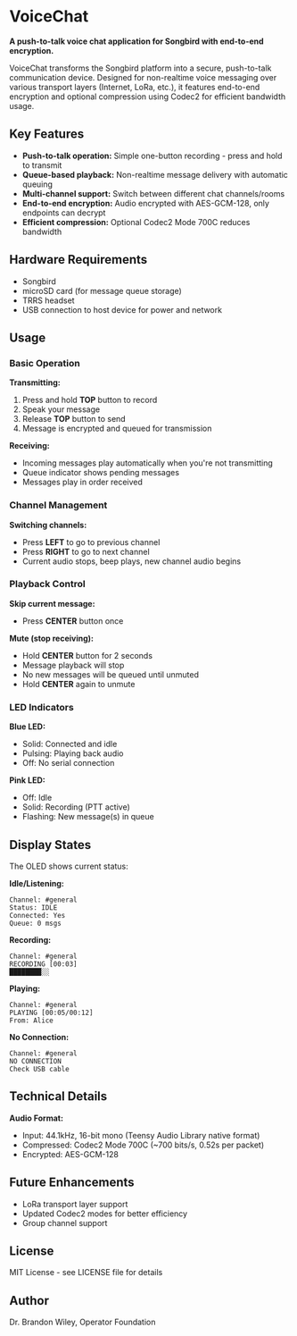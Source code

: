 # VoiceChat

**A push-to-talk voice chat application for Songbird with end-to-end encryption.**

VoiceChat transforms the Songbird platform into a secure, push-to-talk communication device. Designed for non-realtime voice messaging over various transport layers (Internet, LoRa, etc.), it features end-to-end encryption and optional compression using Codec2 for efficient bandwidth usage.

## Key Features

- **Push-to-talk operation:** Simple one-button recording - press and hold to transmit
- **Queue-based playback:** Non-realtime message delivery with automatic queuing
- **Multi-channel support:** Switch between different chat channels/rooms
- **End-to-end encryption:** Audio encrypted with AES-GCM-128, only endpoints can decrypt
- **Efficient compression:** Optional Codec2 Mode 700C reduces bandwidth

## Hardware Requirements

- Songbird
- microSD card (for message queue storage)
- TRRS headset 
- USB connection to host device for power and network

## Usage

### Basic Operation

**Transmitting:**
1. Press and hold **TOP** button to record
2. Speak your message
4. Release **TOP** button to send
5. Message is encrypted and queued for transmission

**Receiving:**
- Incoming messages play automatically when you're not transmitting
- Queue indicator shows pending messages
- Messages play in order received

### Channel Management

**Switching channels:**
- Press **LEFT** to go to previous channel
- Press **RIGHT** to go to next channel
- Current audio stops, beep plays, new channel audio begins

### Playback Control

**Skip current message:**
- Press **CENTER** button once

**Mute (stop receiving):**
- Hold **CENTER** button for 2 seconds
- Message playback will stop 
- No new messages will be queued until unmuted
- Hold **CENTER** again to unmute

### LED Indicators

**Blue LED:**
- Solid: Connected and idle
- Pulsing: Playing back audio
- Off: No serial connection

**Pink LED:**
- Off: Idle
- Solid: Recording (PTT active)
- Flashing: New message(s) in queue

## Display States

The OLED shows current status:

**Idle/Listening:**
```
Channel: #general
Status: IDLE
Connected: Yes
Queue: 0 msgs
```

**Recording:**
```
Channel: #general
RECORDING [00:03]
████████░░
```

**Playing:**
```
Channel: #general
PLAYING [00:05/00:12]
From: Alice
```

**No Connection:**
```
Channel: #general
NO CONNECTION
Check USB cable
```

## Technical Details

**Audio Format:**
- Input: 44.1kHz, 16-bit mono (Teensy Audio Library native format)
- Compressed: Codec2 Mode 700C (~700 bits/s, 0.52s per packet)
- Encrypted: AES-GCM-128

## Future Enhancements

- LoRa transport layer support
- Updated Codec2 modes for better efficiency
- Group channel support

## License

MIT License - see LICENSE file for details

## Author

Dr. Brandon Wiley, Operator Foundation
